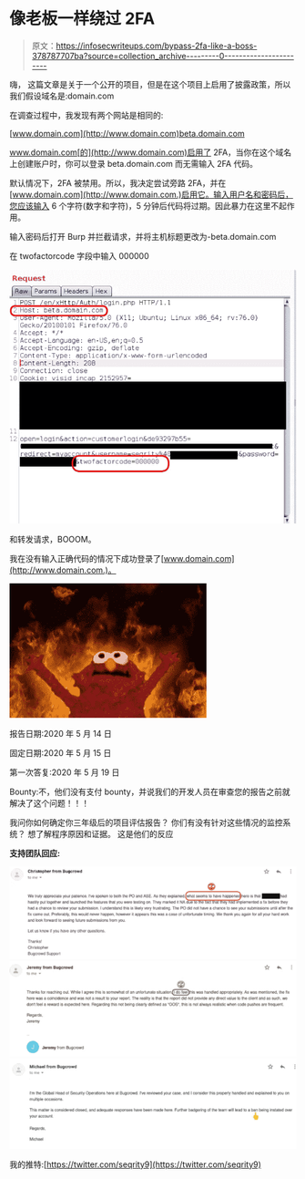 # 像老板一样绕过 2FA

> 原文：<https://infosecwriteups.com/bypass-2fa-like-a-boss-378787707ba?source=collection_archive---------0----------------------->

嗨，
这篇文章是关于一个公开的项目，但是在这个项目上启用了披露政策，所以我们假设域名是:domain.com

在调查过程中，我发现有两个网站是相同的:

[www.domain.com](http://www.domain.com)beta.domain.com

www.domain.com[的](http://www.domain.com)启用了 2FA，当你在这个域名上创建账户时，你可以登录 beta.domain.com 而无需输入 2FA 代码。

默认情况下，2FA 被禁用。所以，我决定尝试旁路 2FA，并在[www.domain.com](http://www.domain.com.)启用它。输入用户名和密码后，您应该输入 6 个字符(数字和字符)，5 分钟后代码将过期。因此暴力在这里不起作用。

输入密码后打开 Burp 并拦截请求，并将主机标题更改为-beta.domain.com

在 twofactorcode 字段中输入 000000

![](img/94553fc40cd4010582db9bbd1eb3e3c7.png)

和转发请求，BOOOM。

我在没有输入正确代码的情况下成功登录了[www.domain.com](http://www.domain.com.)。

![](img/11bfe79b34344466ded1c0a1e49b2701.png)

报告日期:2020 年 5 月 14 日

固定日期:2020 年 5 月 15 日

第一次答复:2020 年 5 月 19 日

Bounty:不，他们没有支付 bounty，并说我们的开发人员在审查您的报告之前就解决了这个问题！！！

我问你如何确定你三年级后的项目评估报告？
你们有没有针对这些情况的监控系统？
想了解程序原因和证据。
这是他们的反应

**支持团队回应:**

![](img/ce02ceadf01a9cb496c604515e68bae4.png)![](img/fb1eabe0bb3d4bbe60f1dde93cc66162.png)![](img/e43b14d41fa680844e0dbde168ccbc3f.png)

我的推特:[https://twitter.com/seqrity9](https://twitter.com/seqrity9)
